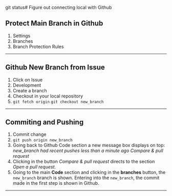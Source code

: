 git status# Figure out connecting local with Github

## Protect Main Branch in Github
1. Settings
2. Branches
3. Branch Protection Rules
---

## Github New Branch from Issue
1. Click on Issue
2. Development
3. Create a branch
3. Checkout in your local repository
4.  `git fetch origin`
    `git checkout new_branch`
---

## Commiting and Pushing
1. Commit change
2. `git push origin new_branch`
3. Going back to Github Code section a new message box displays on top: *_new_branch had recent pushes less than a minute ago_ Compare & pull request*
4. Clicking in the button *Compare & pull request* directs to the section _Open a pull request_. 
5. Going to the main **Code** section and clicking in the **branches** button, the `new_branch` branch is shown. Entering into the `new_branch`, the commit made in the first step is shown in Github.
---